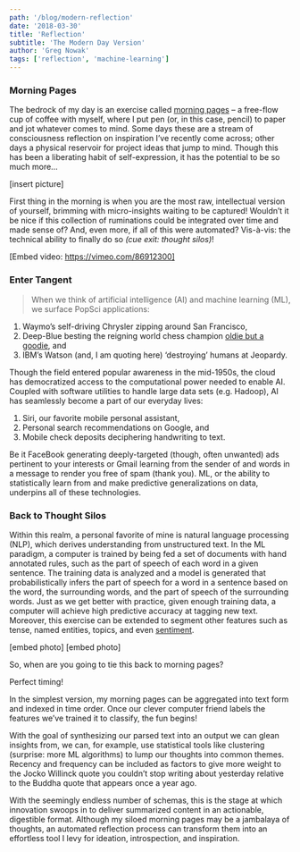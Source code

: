 ```yaml
---
path: '/blog/modern-reflection'
date: '2018-03-30'
title: 'Reflection'
subtitle: 'The Modern Day Version'
author: 'Greg Nowak'
tags: ['reflection', 'machine-learning']
---
```


### Morning Pages

The bedrock of my day is an exercise called [morning pages](https://tim.blog/2015/01/15/morning-pages/) – a free-flow cup of coffee with myself, where I put pen (or, in this case, pencil) to paper and jot whatever comes to mind. Some days these are a stream of consciousness reflection on inspiration I’ve recently come across; other days a physical reservoir for project ideas that jump to mind. Though this has been a liberating habit of self-expression, it has the potential to be so much more…

[insert picture]

First thing in the morning is when you are the most raw, intellectual version of yourself, brimming with micro-insights waiting to be captured! Wouldn’t it be nice if this collection of ruminations could be integrated over time and made sense of? And, even more, if all of this were automated? Vis-à-vis: the technical ability to finally do so *(cue exit: thought silos)*!

[Embed video:  https://vimeo.com/86912300]

### Enter Tangent

> When we think of artificial intelligence (AI) and machine learning (ML), we surface PopSci applications:

   1) Waymo’s self-driving Chrysler zipping around San Francisco,
   2) Deep-Blue besting the reigning world chess champion [oldie but a goodie](http://www.espn.com/video/clip?id=11694550), and
   3) IBM’s Watson (and, I am quoting here) ‘destroying’ humans at Jeopardy.

   Though the field entered popular awareness in the mid-1950s, the cloud has democratized access to the computational power needed to enable AI. Coupled with software utilities to handle large data sets (e.g. Hadoop), AI has seamlessly become a part of our everyday lives:

   1) Siri, our favorite mobile personal assistant,
   2) Personal search recommendations on Google, and
   3) Mobile check deposits deciphering handwriting to text.

Be it FaceBook generating deeply-targeted (though, often unwanted) ads pertinent to your interests or Gmail learning from the sender of and words in a message to render you free of spam (thank you). ML, or the ability to statistically learn from and make predictive generalizations on data, underpins all of these technologies.

### Back to Thought Silos

Within this realm, a personal favorite of mine is natural language processing (NLP), which derives understanding from unstructured text. In the ML paradigm, a computer is trained by being fed a set of documents with hand annotated rules, such as the part of speech of each word in a given sentence. The training data is analyzed and a model is generated that probabilistically infers the part of speech for a word in a sentence based on the word, the surrounding words, and the part of speech of the surrounding words. Just as we get better with practice, given enough training data, a computer will achieve high predictive accuracy at tagging new text. Moreover, this exercise can be extended to segment other features such as tense, named entities, topics, and even [sentiment](https://en.wikipedia.org/wiki/Sentiment_analysis).

[embed photo]
[embed photo]

So, when are you going to tie this back to morning pages? 

Perfect timing! 

In the simplest version, my morning pages can be aggregated into text form and indexed in time order. Once our clever computer friend labels the features we’ve trained it to classify, the fun begins! 

With the goal of synthesizing our parsed text into an output we can glean insights from, we can, for example, use statistical tools like clustering (surprise: more ML algorithms) to lump our thoughts into common themes. Recency and frequency can be included as factors to give more weight to the Jocko Willinck quote you couldn’t stop writing about yesterday relative to the Buddha quote that appears once a year ago. 

With the seemingly endless number of schemas, this is the stage at which innovation swoops in to deliver summarized content in an actionable, digestible format. Although my siloed morning pages may be a jambalaya of thoughts, an automated reflection process can transform them into an effortless tool I levy for ideation, introspection, and inspiration.
